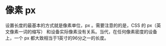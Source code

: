 # 像素 px

设置长度的最基本的方式就是像素单位，px 。需要注意的的是，CSS 的 px（英文像素一词的缩写） 和设备实际像素没有关系。当代，在任何像素密度的设备上，一个 px 都大致相当于1英寸的96分之一的长度。
